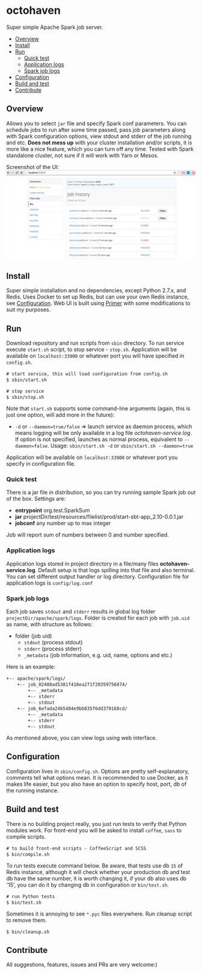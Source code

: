 # octohaven
Super simple Apache Spark job server.

- [Overview](#overview)
- [Install](#install)
- [Run](#run)
    - [Quick test](#quick-test)
    - [Application logs](#application-logs)
    - [Spark job logs](#spark-job-logs)
- [Configuration](#configuration)
- [Build and test](#build-and-test)
- [Contribute](#contribute)

## Overview
Allows you to select `jar` file and specify Spark conf parameters. You can schedule jobs to run
after some time passed, pass job parameters along with Spark configuration options, view stdout and
stderr of the job running and etc. **Does not mess up** with your cluster installation and/or scripts,
it is more like a nice feature, which you can turn off any time. Tested with Spark standalone cluster,
not sure if it will work with Yarn or Mesos.

Screenshot of the UI:
![Screenshot](./resources/octohaven-screenshot.jpg)

## Install
Super simple installation and no dependencies, except Python 2.7.x, and Redis.
Uses Docker to set up Redis, but can use your own Redis instance, see [Configuration](#configuration).
Web UI is built using [Primer](http://primercss.io/) with some modifications to suit my purposes.


## Run
Download repository and run scripts from `sbin` directory.
To run service execute `start.sh` script, to stop service - `stop.sh`. Application will be
available on `localhost:33900` or whatever port you will have specified in `config.sh`.

```shell
# start service, this will load configuration from config.sh
$ sbin/start.sh
```

```shell
# stop service
$ sbin/stop.sh
```

Note that `start.sh` supports some command-line arguments (again, this is just one option, will add
more in the future):
- `-d` or `--daemon=true/false` => launch service as daemon process, which means logging will be
only available in a log file _octohaven-service.log_. If option is not specified, launches as
normal process, equivalent to `--daemon=false`. Usage: `sbin/start.sh -d` or
`sbin/start.sh --daemon=true`

Application will be available on `localhost:33900` or whatever port you specify in configuration
file.

### Quick test
There is a jar file in distribution, so you can try running sample Spark job out of the box.
Settings are:
- **entrypoint** org.test.SparkSum
- **jar** projectDir/test/resources/filelist/prod/start-sbt-app_2.10-0.0.1.jar
- **jobconf** any number up to max integer

Job will report sum of numbers between 0 and number specified.

### Application logs
Application logs stored in project directory in a file/many files **octohaven-service.log**. Default
setup is that logs spilling into that file and also terminal. You can set different output handler
or log directory. Configuration file for application logs is `config/log.conf`

### Spark job logs
Each job saves `stdout` and `stderr` results in global log folder `projectDir/apache/spark/logs`.
Folder is created for each job with `job.uid` as name, with structure as follows:
- folder (job uid)
    - `stdout` (process stdout)
    - `stderr` (process stderr)
    - `_metadata` (job information, e.g. uid, name, options and etc.)

Here is an example:
```shell
+-- apache/spark/logs/
    +-- job_02488ad5381f416ea271f20359756874/
        +-- _metadata
        +-- stderr
        +-- stdout
    +-- job_6efada24b5484e9bb835f6dd379168cd/
        +-- _metadata
        +-- stderr
        +-- stdout
```
As mentioned above, you can view logs using web interface.

## Configuration
Configuration lives in `sbin/config.sh`. Options are pretty self-explanatory, comments tell what
options mean. It is recommended to use Docker, as it makes life easier, but you also have an
option to specify host, port, db of the running instance.

## Build and test
There is no building project really, you just run tests to verify that Python modules work. For
front-end you will be asked to install `coffee`, `sass` to compile scripts.
```shell
# to build front-end scripts - CoffeeScript and SCSS
$ bin/compile.sh
```

To run tests execute command below. Be aware, that tests use db `15` of Redis instance, although it
will check whether your production db and test db have the same number, it is worth changing it, if
your db also uses db '15', you can do it by changing db in configuration or `bin/test.sh`.
```shell
# run Python tests
$ bin/test.sh
```

Sometimes it is annoying to see `*.pyc` files everywhere. Run cleanup script to remove them.
```shell
$ bin/cleanup.sh
```

## Contribute
All suggestions, features, issues and PRs are very welcome:)
